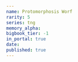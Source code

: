 ```yaml
---
name: Protomorphosis Worf
rarity: 5
series: tng
memory_alpha:
bigbook_tier: -1
in_portal: true
date:
published: true
---
```



